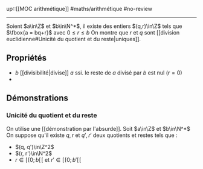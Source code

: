 up::[[MOC arithmétique]]
#maths/arithmétique #no-review 

----
Soient $a\in\Z$ et $b\in\N^*$, il existe des entiers $(q,r)\in\Z$ tels que $\fbox{a = bq+r}$ avec $0\leq r\leq b$ 
On montre que $r$ et $q$ sont [[division euclidienne#Unicité du quotient et du reste|uniques]].

## Propriétés
 - $b$ [[divisibilité|divise]] $a$ ssi. le reste de $a$ divisé par $b$ est nul ($r=0$)
 - 

## Démonstrations
### Unicité du quotient et du reste
On utilise une [[démonstration par l'absurde]].
Soit $a\in\Z$ et $b\in\N^*$
On suppose qu'il existe $q, r$ et $q', r'$ deux quotients et restes tels que :
 - $(q, q')\in\Z^2$
 - $(r, r')\in\N^2$
 - $r \in [\![ 0; b[\![$ et $r'\in[\![0; b'[\![$



